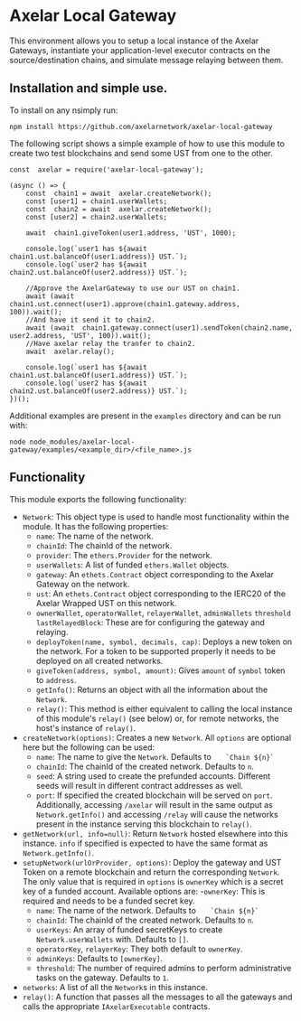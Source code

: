 # Axelar Local Gateway
This environment allows you to setup a local instance of the Axelar Gateways, instantiate your application-level executor contracts on the source/destination chains, and simulate message relaying between them.
## Installation and simple use.
To install on any nsimply run:
```
npm install https://github.com/axelarnetwork/axelar-local-gateway
```

The following script shows a simple example of how to use this module to create two test blockchains and send some UST from one to the other.
```
const  axelar = require('axelar-local-gateway');

(async () => {
	const  chain1 = await  axelar.createNetwork();
	const [user1] = chain1.userWallets;
	const  chain2 = await  axelar.createNetwork();
	const [user2] = chain2.userWallets;

	await  chain1.giveToken(user1.address, 'UST', 1000);

	console.log(`user1 has ${await  chain1.ust.balanceOf(user1.address)} UST.`);
	console.log(`user2 has ${await  chain2.ust.balanceOf(user2.address)} UST.`);

	//Approve the AxelarGateway to use our UST on chain1.
	await (await  chain1.ust.connect(user1).approve(chain1.gateway.address, 100)).wait();
	//And have it send it to chain2.
	await (await  chain1.gateway.connect(user1).sendToken(chain2.name, user2.address, 'UST', 100)).wait();
	//Have axelar relay the tranfer to chain2.
	await  axelar.relay();

	console.log(`user1 has ${await  chain1.ust.balanceOf(user1.address)} UST.`);
	console.log(`user2 has ${await  chain2.ust.balanceOf(user2.address)} UST.`);
})();
```
Additional examples are present in the `examples` directory and can be run with:
```
node node_modules/axelar-local-gateway/examples/<example_dir>/<file_name>.js
```

## Functionality

This module exports the following functionality:
- `Network`: This object type is used to handle most functionality within the module. It has the following properties:
	- `name`: The name of the network.
	- `chainId`: The chainId of the network.
	- `provider`: The `ethers.Provider` for the network.
	- `userWallets`: A list of funded `ethers.Wallet` objects.
	- `gateway`: An `ethets.Contract` object corresponding to the Axelar Gateway on the network.
	- `ust`: An `ethets.Contract` object corresponding to the IERC20 of the Axelar Wrapped UST on this network.
	- `ownerWallet`, `operatorWallet`, `relayerWallet`, `adminWallets` `threshold` `lastRelayedBlock`: These are for configuring the gateway and relaying.
	- `deployToken(name, symbol, decimals, cap)`: Deploys a new token on the network. For a token to be supported properly it needs to be deployed on all created networks.
	- `giveToken(address, symbol, amount)`: Gives `amount` of `symbol` token to `address`.
	- `getInfo()`: Returns an object with all the information about the `Network`. 
	- `relay()`: This method is either equivalent to calling the local instance of this module's `relay()` (see below) or, for remote networks, the host's instance of `relay()`.
- `createNetwork(options)`: Creates a new `Network`. All `options` are optional here but the following can be used:
  - `name`: The name to give the `Network`. Defaults to ``    `Chain ${n}`    ``
  - `chainId`: The chainId of the created network. Defaults to `n`.
  - `seed`: A string used to create the prefunded accounts. Different seeds will result in different contract addresses as well.
  - `port`: If specified the created blockchain will be served on `port`. Additionally, accessing `/axelar` will result in the same output as `Network.getInfo()` and accessing `/relay` will cause the networks present in the instance serving this blockchain to `relay()`.
- `getNetwork(url, info=null)`: Return `Network` hosted elsewhere into this instance. `info` if specified is expected to have the same format as `Network.getInfo()`. 
- `setupNetwork(urlOrProvider, options)`: Deploy the gateway and UST Token on a remote blockchain and return the corresponding `Network`. The only value that is required in `options` is `ownerKey` which is a secret key of a funded account. Available options are:
  -`ownerKey`: This is required and needs to be a funded secret key.
  - `name`: The name of the network. Defaults to ``    `Chain ${n}`   `` 
  - `chainId`: The chainId of the created network. Defaults to `n`.
  - `userKeys`: An array of funded secretKeys to create `Network.userWallets` with. Defaults to `[]`.
  - `operatorKey`, `relayerKey`: They both default to `ownerKey`.
  - `adminKeys`: Defaults to `[ownerKey]`.
  - `threshold`: The number of required admins to perform administrative tasks on the gateway. Defaults to `1`. 
- `networks`: A list of all the `Network`s in this instance.
- `relay()`: A function that passes all the messages to all the gateways and calls the appropriate `IAxelarExecutable` contracts.
